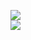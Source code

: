 [![](https://img.shields.io/badge/Made%20With-Github%20Spray-lightgrey.svg?style=for-the-badge&logo=github)](https://github.com/Annihil/github-spray#2974)  
[![](https://i.imgur.com/2DrTn0Z.gif)](https://github.com/Annihil/github-spray)